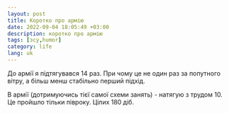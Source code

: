 ```yaml
---
layout: post
title: Коротко про армію
date: 2022-09-04 18:05:49 +03:00
description: коротко про армію 
tags: [зсу,humor]
category: life
lang: uk
---
```


До армії я підтягувався 14 раз.
При чому це не один раз за попутного вітру, а більш менш стабільно перший підхід.

В армії (дотримуючись тієї самої схеми занять) - натягую з трудом 10. Це пройшло тільки півроку. 
Цілих 180 діб.

